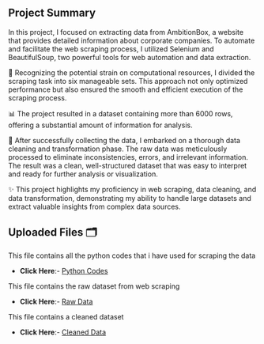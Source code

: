## Project Summary
In this project, I focused on extracting data from AmbitionBox, a website that provides detailed information about corporate companies. To automate and facilitate the web scraping process, I utilized Selenium and BeautifulSoup, two powerful tools for web automation and data extraction.

🔄 Recognizing the potential strain on computational resources, I divided the scraping task into six manageable sets. This approach not only optimized performance but also ensured the smooth and efficient execution of the scraping process.

📊 The project resulted in a dataset containing more than 6000 rows, offering a substantial amount of information for analysis.

🧹 After successfully collecting the data, I embarked on a thorough data cleaning and transformation phase. The raw data was meticulously processed to eliminate inconsistencies, errors, and irrelevant information. The result was a clean, well-structured dataset that was easy to interpret and ready for further analysis or visualization.

✨ This project highlights my proficiency in web scraping, data cleaning, and data transformation, demonstrating my ability to handle large datasets and extract valuable insights from complex data sources.  

## Uploaded Files 🗂️
This file contains all the python codes that i have used for scraping the data
- **Click Here**:- [Python Codes](https://github.com/Arijeet2k1/Web_Scraping_Data_Cleaning/blob/main/Companies%20Web%20Scraping.ipynb)

This file contains the raw dataset from web scraping
- **Click Here**:- [Raw Data](https://github.com/Arijeet2k1/Web_Scraping_Data_Cleaning/blob/main/Web%20Scraped%20Data.csv)

This file contains a cleaned dataset
- **Click Here**:- [Cleaned Data](https://github.com/Arijeet2k1/Web_Scraping_Data_Cleaning/blob/main/Companies.csv)
